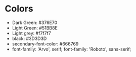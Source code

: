 <h1> Colors </h1>
 <ul>
   <li>Dark Green: #376E70</li>
   <li>Light Green: #51BB8E</li>
   <li>Light grey: #f7f7f7</li>
   <li>black: #3D3D3D</li>
   <li>secondary-font-color: #666769</li>
   <li> font-family: 'Arvo', serif;
    font-family: 'Roboto', sans-serif;</li>
 </ul>
